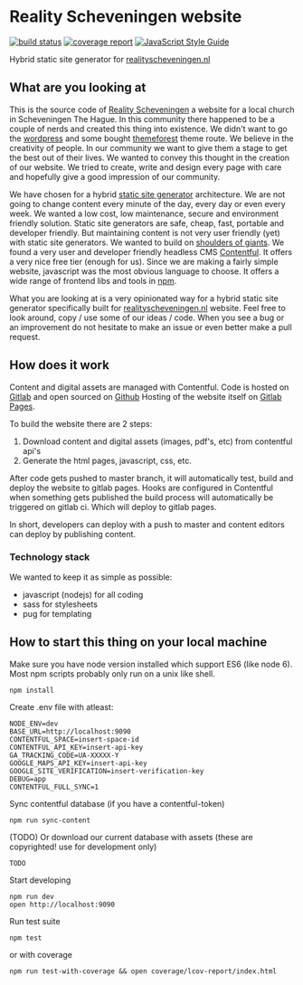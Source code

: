 # Reality Scheveningen website

[![build status](https://gitlab.com/reality-scheveningen/realityscheveningen.nl/badges/master/build.svg)](https://gitlab.com/reality-scheveningen/realityscheveningen.nl/commits/master)
[![coverage report](https://gitlab.com/reality-scheveningen/realityscheveningen.nl/badges/master/coverage.svg)](https://gitlab.com/reality-scheveningen/realityscheveningen.nl/commits/master)
[![JavaScript Style Guide](https://img.shields.io/badge/code%20style-standard-brightgreen.svg)](http://standardjs.com/)

Hybrid static site generator for [realityscheveningen.nl](https://realityscheveningen.nl)

## What are you looking at

This is the source code of [Reality Scheveningen](https://realityscheveningen.nl) a website for a local 
church in Scheveningen The Hague.
In this community there happened to be a couple of nerds and created this thing into existence.
We didn't want to go the [wordpress](https://wordpress.org) and some bought 
[themeforest](https://themeforest.net) theme route. 
We believe in the creativity of people. In our community we want to give them a stage to get the best out of their 
lives. We wanted to convey this thought in the creation of our website. We tried to create, write and design every page 
with care and hopefully give a good impression of our community.

We have chosen for a hybrid [static site generator](https://davidwalsh.name/introduction-static-site-generators) 
architecture. We are not going to change content every minute of the day, every day or even every week. 
We wanted a low cost, low maintenance, secure and environment friendly solution. 
Static site generators are safe, cheap, fast, portable and developer friendly. But maintaining content is
not very user friendly (yet) with static site generators.
We wanted to build on [shoulders of giants](https://en.wikipedia.org/wiki/Standing_on_the_shoulders_of_giants).
We found a very user and developer friendly headless CMS [Contentful](https://contentful.com). It offers a very nice 
free tier (enough for us).
Since we are making a fairly simple website, javascript was the most obvious language to choose.
It offers a wide range of frontend libs and tools in [npm](https://npmjs.com). 

What you are looking at is a very opinionated way for a hybrid static site generator specifically built for 
[realityscheveningen.nl](https://realityscheveningen.nl) website.
Feel free to look around, copy / use some of our ideas / code. When you see a bug or an improvement do not hesitate to 
make an issue or even better make a pull request.

## How does it work

Content and digital assets are managed with Contentful. 
Code is hosted on [Gitlab](https://gitlab.com) and open sourced on 
[Github](https://github.com/reality-scheveningen/reality-website)
Hosting of the website itself on [Gitlab Pages](https://pages.gitlab.com).

To build the website there are 2 steps:

1. Download content and digital assets (images, pdf's, etc) from contentful api's
2. Generate the html pages, javascript, css, etc.

After code gets pushed to master branch, it will automatically test, build and deploy the website to gitlab pages.
Hooks are configured in Contentful when something gets published the build process will automatically be triggered on 
gitlab ci. Which will deploy to gitlab pages.

In short, developers can deploy with a push to master and content editors can deploy by publishing content.

### Technology stack

We wanted to keep it as simple as possible:

* javascript (nodejs) for all coding 
* sass for stylesheets
* pug for templating

## How to start this thing on your local machine

Make sure you have node version installed which support ES6 (like node 6). 
Most npm scripts probably only run on a unix like shell.

```
npm install
```

Create .env file with atleast:

```
NODE_ENV=dev
BASE_URL=http://localhost:9090
CONTENTFUL_SPACE=insert-space-id
CONTENTFUL_API_KEY=insert-api-key
GA_TRACKING_CODE=UA-XXXXX-Y
GOOGLE_MAPS_API_KEY=insert-api-key
GOOGLE_SITE_VERIFICATION=insert-verification-key
DEBUG=app
CONTENTFUL_FULL_SYNC=1
```

Sync contentful database (if you have a contentful-token)

```
npm run sync-content
```

(TODO) Or download our current database with assets (these are copyrighted! use for development only)

```
TODO
```

Start developing

```
npm run dev
open http://localhost:9090
```

Run test suite

```
npm test
```

or with coverage

```
npm run test-with-coverage && open coverage/lcov-report/index.html
```
